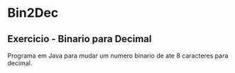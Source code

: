 # Bin2Dec
## Exercicio - Binario para Decimal
  Programa em Java para mudar um numero binario de ate 8 caracteres para decimal.
